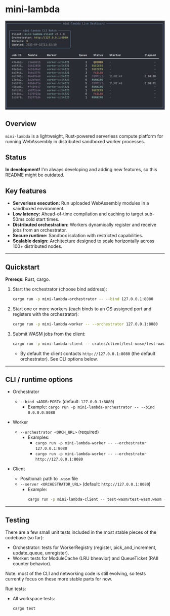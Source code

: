 # mini-lambda

![mini-lambda CLI demo](cli.png)

## Overview

`mini-lambda` is a lightweight, Rust-powered serverless compute platform for running WebAssembly in distributed sandboxed worker processes.

## Status

**In development!** I'm always developing and adding new features, so this README might be outdated.

## Key features

- **Serverless execution:** Run uploaded WebAssembly modules in a sandboxed environment.
- **Low latency:** Ahead-of-time compilation and caching to target sub-50ms cold start times.
- **Distributed orchestration:** Workers dynamically register and receive jobs from an orchestrator.
- **Secure runtime:** Sandbox isolation with restricted capabilities.
- **Scalable design:** Architecture designed to scale horizontally across 100+ distributed nodes.

---

## Quickstart

**Prereqs:** Rust, cargo.

1. Start the orchestrator (choose bind address):
   ```bash
   cargo run -p mini-lambda-orchestrator -- --bind 127.0.0.1:8080
   ```

2. Start one or more workers (each binds to an OS assigned port and registers with the orchestrator):
   ```bash
   cargo run -p mini-lambda-worker -- --orchestrator 127.0.0.1:8080
   ```

3. Submit WASM jobs from the client:
   ```bash
   cargo run -p mini-lambda-client -- crates/client/test-wasm/test-wasm.wasm
   ```
   - By default the client contacts `http://127.0.0.1:8080` (the default orchestrator). See CLI options below.

---

## CLI / runtime options

- Orchestrator
  - `--bind <ADDR:PORT>` (default: `127.0.0.1:8080`)
    - Example: `cargo run -p mini-lambda-orchestrator -- --bind 0.0.0.0:8080`

- Worker
  - `--orchestrator <ORCH_URL>` (required)
    - Examples:
      - `cargo run -p mini-lambda-worker -- --orchestrator 127.0.0.1:8080`
      - `cargo run -p mini-lambda-worker -- --orchestrator http://127.0.0.1:8080`

- Client
  - Positional: path to `.wasm` file
  - `--server <ORCHESTRATOR_URL>` (default: `http://127.0.0.1:8080`)
    - Example:
      ```bash
      cargo run -p mini-lambda-client -- test-wasm/test-wasm.wasm --server http://127.0.0.1:8080
      ```

---

## Testing

There are a few small unit tests included in the most stable pieces of the codebase (so far):

- Orchestrator: tests for WorkerRegistry (register, pick_and_increment, update_queue, unregister).
- Worker: tests for ModuleCache (LRU bheavior) and QueueTicket (RAII counter behavior).

Note: most of the CLI and networking code is still evolving, so tests currently focus on these more stable parts for now.

Run tests:
- All workspace tests:
  ```bash
  cargo test
  ```
